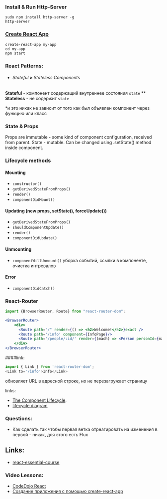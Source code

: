 ### Install & Run Http-Server
    sudo npm install http-server -g
    http-server

### [Create React App](https://github.com/facebook/create-react-app#create-react-app--)
    create-react-app my-app
    cd my-app
    npm start

### React Patterns:
* ###### Stateful и Stateless Components
__Stateful__ - компонент содержащий внутреннее состояния `state`
** __Stateless__ - не содержит `state`

*и это никак не зависит от того как был объявлен компонент через функцию или класс

### State & Props
Props are immutable - some kind of component configuration, received from parent.
State - mutable. Can be changed using .setState() method inside component.

### Lifecycle methods
#### Mounting
* `constructor()`
* `getDerivedStateFromProps()`
* `render()`
* `componentDidMount()`

#### Updating (new props, setState(), forceUpdate())
* `getDerivedStateFromProps()`
* `shouldComponentUpdate()`
* `render()`
* `componentDidUpdate()`

#### Unmounting
* `componentWillUnmount()` уборка событий, ссылки в компоненте, очистка интревалов

#### Error
* `componentDidCatch()`


### React-Router

```jsx harmony
import {BrowserRouter, Route} from "react-router-dom";

<BrowserRouter>
    <div>
      <Route path="/" render={() => <h2>Welcome!</h2>}exact />
      <Route path='/info' component={InfoPage}/>
      <Route path='/people/:id/' render={(mach) => <Person personId={mach.params.id}/>}/>
    </div>
</BrowserRouter>
```
####link:
```js
import { Link } from 'react-router-dom';
<Link to='/info'>Info</Link>
```
обновляет URL в адресной строке, но не перезагружает страницу


links:
* [The Component Lifecycle](https://reactjs.org/docs/react-component.html#the-component-lifecycle).
* [lifecycle diagram](http://projects.wojtekmaj.pl/react-lifecycle-methods-diagram/)


### Questions:
* Как сделать так чтобы первая ветка отреагировать на изменения в первой - никак, для этого есть Flux

## Links:
* [react-essential-course](https://github.com/krambertech/react-essential-course)
### Video Lessons:
* [CodeDojo React](https://www.youtube.com/watch?v=fQAKKXc6BCM&list=PLqHlAwsJRxAONt5CnjMMeKdYGv1CDRUOl)
* [Создание приложения с помощью create-react-app](https://www.youtube.com/watch?v=ZYZp_i8Hfmw&list=PLqHlAwsJRxANc2mFeSIRLdglGf2ZNzNBr)